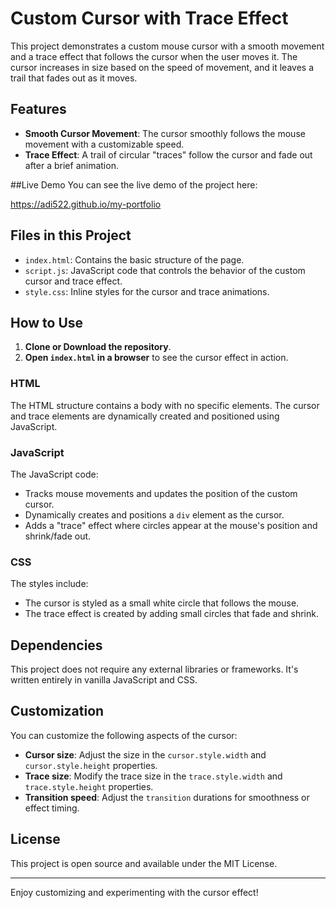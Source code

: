 # Custom Cursor with Trace Effect

This project demonstrates a custom mouse cursor with a smooth movement and a trace effect that follows the cursor when the user moves it. The cursor increases in size based on the speed of movement, and it leaves a trail that fades out as it moves.

## Features
- **Smooth Cursor Movement**: The cursor smoothly follows the mouse movement with a customizable speed.
- **Trace Effect**: A trail of circular "traces" follow the cursor and fade out after a brief animation.

##Live Demo
You can see the live demo of the project here:

https://adi522.github.io/my-portfolio

## Files in this Project

- `index.html`: Contains the basic structure of the page.
- `script.js`: JavaScript code that controls the behavior of the custom cursor and trace effect.
- `style.css`: Inline styles for the cursor and trace animations.

## How to Use

1. **Clone or Download the repository**.
2. **Open `index.html` in a browser** to see the cursor effect in action.

### HTML
The HTML structure contains a body with no specific elements. The cursor and trace elements are dynamically created and positioned using JavaScript.

### JavaScript
The JavaScript code:
- Tracks mouse movements and updates the position of the custom cursor.
- Dynamically creates and positions a `div` element as the cursor.
- Adds a "trace" effect where circles appear at the mouse's position and shrink/fade out.

### CSS
The styles include:
- The cursor is styled as a small white circle that follows the mouse.
- The trace effect is created by adding small circles that fade and shrink.

## Dependencies
This project does not require any external libraries or frameworks. It's written entirely in vanilla JavaScript and CSS.

## Customization
You can customize the following aspects of the cursor:
- **Cursor size**: Adjust the size in the `cursor.style.width` and `cursor.style.height` properties.
- **Trace size**: Modify the trace size in the `trace.style.width` and `trace.style.height` properties.
- **Transition speed**: Adjust the `transition` durations for smoothness or effect timing.

## License
This project is open source and available under the MIT License.

---

Enjoy customizing and experimenting with the cursor effect!
